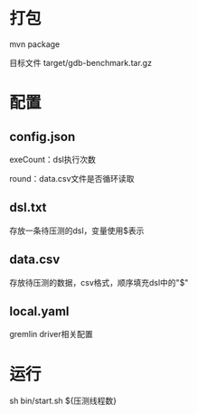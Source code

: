 
# 打包

mvn package

目标文件 target/gdb-benchmark.tar.gz

# 配置

## config.json
exeCount：dsl执行次数

round：data.csv文件是否循环读取

## dsl.txt
存放一条待压测的dsl，变量使用$表示

## data.csv
存放待压测的数据，csv格式，顺序填充dsl中的"$"

## local.yaml
gremlin driver相关配置

# 运行
sh bin/start.sh ${压测线程数}